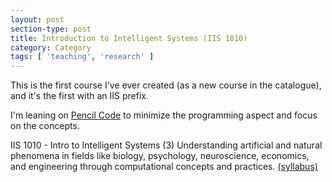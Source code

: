```yaml
---
layout: post
section-type: post
title: Introduction to Intelligent Systems (IIS 1010)
category: Category
tags: [ 'teaching', 'research' ]
---
```


This is the first course I've ever created (as a new course in the catalogue), and it's the first with an IIS prefix.

I'm leaning on [Pencil Code](https://pencilcode.net/) to minimize the programming aspect and focus on the concepts.

IIS 1010 - Intro to Intelligent Systems (3) Understanding artificial and natural phenomena in fields like biology, psychology, neuroscience, economics, and engineering through computational concepts and practices. [(syllabus)](https://umdrive.memphis.edu/aolney/public/Teaching/iis1010-sp19.pdf)
